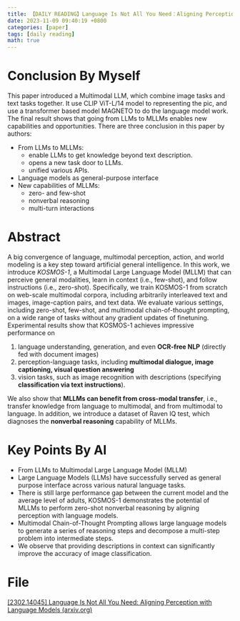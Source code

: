 ```yaml
---
title: 【DAILY READING】Language Is Not All You Need：Aligning Perception with Language Models
date: 2023-11-09 09:40:19 +0800
categories: [paper]
tags: [daily reading]
math: true
---
```



# Conclusion By Myself
This paper introduced a Multimodal LLM, which combine image tasks and text tasks together.
It use CLIP ViT-L/14 model to representing the pic, and use a transformer based model MAGNETO to do the language model work.
The final result shows that going from LLMs to MLLMs enables new capabilities and opportunities.
There are three conclusion in this paper by authors:
- From LLMs to MLLMs:
	- enable LLMs to get knowledge beyond text description.
	- opens a new task door to LLMs.
	- unified various APIs.
- Language models as general-purpose interface
- New capabilities of MLLMs:
	- zero- and few-shot
	- nonverbal reasoning
	- multi-turn interactions

# Abstract
A big convergence of language, multimodal perception, action, and world modeling is a key step toward artificial general intelligence.
In this work, we introduce *KOSMOS-1*, a Multimodal Large Language Model (MLLM) that can perceive general modalities, learn in context (i.e., few-shot), and follow instructions (i.e., zero-shot).
Specifically, we train KOSMOS-1 from scratch on web-scale multimodal corpora, including arbitrarily interleaved text and images, image-caption pairs, and text data.
We evaluate various settings, including zero-shot, few-shot, and multimodal chain-of-thought prompting, on a wide range of tasks without any gradient updates of finetuning.
Experimental results show that KOSMOS-1 achieves impressive performance on
1. language understanding, generation, and even **OCR-free NLP** (directly fed with document images)
2. perception-language tasks, including **multimodal dialogue, image captioning, visual question answering**
3. vision tasks, such as image recognition with descriptions (specifying **classification via text instructions**).

We also show that **MLLMs can benefit from cross-modal transfer**, i.e., transfer knowledge from language to multimodal, and from multimodal to language.
In addition, we introduce a dataset of Raven IQ test, which diagnoses the **nonverbal reasoning** capability of MLLMs.

# Key Points By AI
- From LLMs to Multimodal Large Language Model (MLLM)
- Large Language Models (LLMs) have successfully served as general purpose interface across various natural language tasks.
- There is still large performance gap between the current model and the average level of adults, KOSMOS-1 demonstrates the potential of MLLMs to perform zero-shot nonverbal reasoning by aligning perception with language models.
- Multimodal Chain-of-Thought Prompting allows large language models to generate a series of reasoning steps and decompose a multi-step problem into intermediate steps.
- We observe that providing descriptions in context can significantly improve the accuracy of image classification.

# File
[[2302.14045] Language Is Not All You Need: Aligning Perception with Language Models (arxiv.org)](https://arxiv.org/abs/2302.14045)
